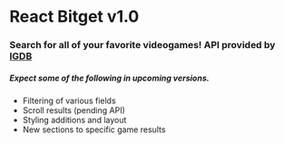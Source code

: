 # React Bitget v1.0

### Search for all of your favorite videogames! API provided by [IGDB](https://www.igdb.com/api)

##### Expect some of the following in upcoming versions.

* Filtering of various fields
* Scroll results (pending API)
* Styling additions and layout
* New sections to specific game results
